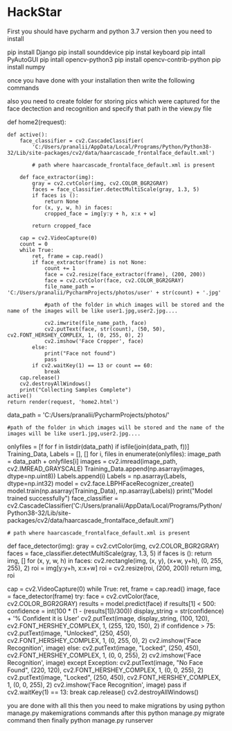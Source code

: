 # HackStar
First you should have pycharm and python 3.7 version
then you need to install 

pip install Django
pip install sounddevice
pip instal keyboard
pip intall PyAutoGUI
pip intall opencv-python3
pip install opencv-contrib-python
pip install numpy

once you have done with your installation then write the following commands

also you need to create folder for storing pics which were captured for the face dectection and recognition
and specify that path in the view.py file 

def home2(request):

    def active():
        face_classifier = cv2.CascadeClassifier(
            'C:/Users/pranalii/AppData/Local/Programs/Python/Python38-32/Lib/site-packages/cv2/data/haarcascade_frontalface_default.xml')

			# path where haarcascade_frontalface_default.xml is present 
			
        def face_extractor(img):
            gray = cv2.cvtColor(img, cv2.COLOR_BGR2GRAY)
            faces = face_classifier.detectMultiScale(gray, 1.3, 5)
            if faces is ():
                return None
            for (x, y, w, h) in faces:
                cropped_face = img[y:y + h, x:x + w]

            return cropped_face

        cap = cv2.VideoCapture(0)
        count = 0
        while True:
            ret, frame = cap.read()
            if face_extractor(frame) is not None:
                count += 1
                face = cv2.resize(face_extractor(frame), (200, 200))
                face = cv2.cvtColor(face, cv2.COLOR_BGR2GRAY)
                file_name_path = 'C:/Users/pranalii/PycharmProjects/photos/user' + str(count) + '.jpg'
				
				#path of the folder in which images will be stored and the name of the images will be like user1.jpg,user2.jpg....
                
				cv2.imwrite(file_name_path, face)
                cv2.putText(face, str(count), (50, 50), cv2.FONT_HERSHEY_COMPLEX, 1, (0, 255, 0), 2)
                cv2.imshow('Face Cropper', face)
            else:
                print("Face not found")
                pass
            if cv2.waitKey(1) == 13 or count == 60:
                break
        cap.release()
        cv2.destroyAllWindows()
        print("Collecting Samples Complete")
    active()
    return render(request, 'home2.html')
	
	
	
data_path = 'C:/Users/pranalii/PycharmProjects/photos/'

	#path of the folder in which images will be stored and the name of the images will be like user1.jpg,user2.jpg....

onlyfiles = [f for f in listdir(data_path) if isfile(join(data_path, f))]
Training_Data, Labels = [], []
for i, files in enumerate(onlyfiles):
    image_path = data_path + onlyfiles[i]
    images = cv2.imread(image_path, cv2.IMREAD_GRAYSCALE)
    Training_Data.append(np.asarray(images, dtype=np.uint8))
    Labels.append(i)
Labels = np.asarray(Labels, dtype=np.int32)
model = cv2.face.LBPHFaceRecognizer_create()
model.train(np.asarray(Training_Data), np.asarray(Labels))
print("Model trained successfully")
face_classifier = cv2.CascadeClassifier('C:/Users/pranalii/AppData/Local/Programs/Python/Python38-32/Lib/site-packages/cv2/data/haarcascade_frontalface_default.xml')

	# path where haarcascade_frontalface_default.xml is present 
			
def face_detector(img):
    gray = cv2.cvtColor(img, cv2.COLOR_BGR2GRAY)
    faces = face_classifier.detectMultiScale(gray, 1.3, 5)
    if faces is ():
        return img, []
    for (x, y, w, h) in faces:
        cv2.rectangle(img, (x, y), (x+w, y+h), (0, 255, 255), 2)
        roi = img[y:y+h, x:x+w]
        roi = cv2.resize(roi, (200, 200))
    return img, roi


cap = cv2.VideoCapture(0)
while True:
    ret, frame = cap.read()
    image, face = face_detector(frame)
    try:
        face = cv2.cvtColor(face, cv2.COLOR_BGR2GRAY)
        results = model.predict(face)
        if results[1] < 500:
            confidence = int(100 * (1 - (results[1])/300))
            display_string = str(confidence) + '% Confident it is User'
        cv2.putText(image, display_string, (100, 120), cv2.FONT_HERSHEY_COMPLEX, 1, (255, 120, 150), 2)
        if confidence > 75:
            cv2.putText(image, "Unlocked", (250, 450), cv2.FONT_HERSHEY_COMPLEX, 1, (0, 255, 0), 2)
            cv2.imshow('Face Recognition', image)
        else:
            cv2.putText(image, "Locked", (250, 450), cv2.FONT_HERSHEY_COMPLEX, 1, (0, 0, 255), 2)
            cv2.imshow('Face Recognition', image)
    except Exception:
        cv2.putText(image, "No Face Found", (220, 120), cv2.FONT_HERSHEY_COMPLEX, 1, (0, 0, 255), 2)
        cv2.putText(image, "Locked", (250, 450), cv2.FONT_HERSHEY_COMPLEX, 1, (0, 0, 255), 2)
        cv2.imshow('Face Recognition', image)
        pass
    if cv2.waitKey(1) == 13:
        break
cap.release()
cv2.destroyAllWindows()

	
you are done with all this then you need to make migrations by using 
	python manage.py makemigrations 
commands after this 
	python manage.py migrate 
command then finally 
	python manage.py runserver



